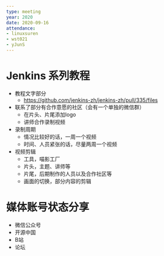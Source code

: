 ```yaml
---
type: meeting
year: 2020
date: 2020-09-16
attendance:
- linuxsuren
- wst021
- yJunS
---
```


# Jenkins 系列教程

* 教程文字部分
    * https://github.com/jenkins-zh/jenkins-zh/pull/335/files
* 联系了部分有合作意愿的社区（会有一个单独的微信群）
    * 在片头、片尾添加logo
    * 讲师合作录制视频
* 录制周期
    * 情况比较好的话，一周一个视频
    * 时间、人员紧张的话，尽量两周一个视频
* 视频剪辑
    * 工具，喵影工厂
    * 片头，主题、讲师等
    * 片尾，后期制作的人员以及合作社区等
    * 画面的切换，部分内容的剪辑

# 媒体账号状态分享

* 微信公众号
* 开源中国
* B站
* 论坛
